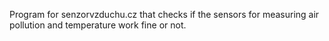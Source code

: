 Program for senzorvzduchu.cz that checks if the sensors for measuring air pollution and temperature work fine or not.
